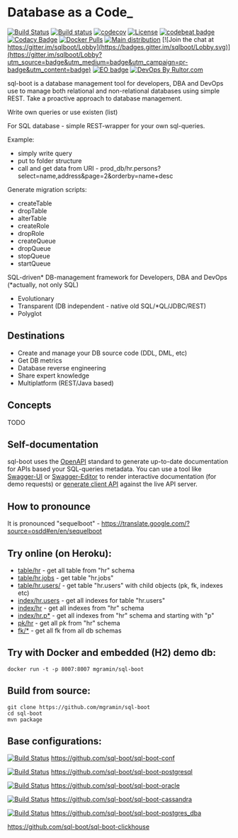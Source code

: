 # Database as a Code_

[![Build Status](https://travis-ci.org/sql-boot/sql-boot.svg?branch=master)](https://travis-ci.org/sql-boot/sql-boot)
[![Build status](https://ci.appveyor.com/api/projects/status/vy096ig84cymr8ir?svg=true)](https://ci.appveyor.com/project/mgramin/sql-boot-hffyc)
[![codecov](https://codecov.io/gh/sql-boot/sql-boot/branch/master/graph/badge.svg)](https://codecov.io/gh/sql-boot/sql-boot)
[![License](https://img.shields.io/badge/license-MIT-green.svg)](https://github.com/sql-boot/sql-boot/blob/master/LICENSE)
[![codebeat badge](https://codebeat.co/badges/5f90d946-b2a2-46fe-8951-99f354b3a8e9)](https://codebeat.co/projects/github-com-mgramin-sql-boot-master)
[![Codacy Badge](https://api.codacy.com/project/badge/Grade/97169221af6f4b73a5974a6a5c82cd60)](https://www.codacy.com/app/mgramin/sql-boot?utm_source=github.com&amp;utm_medium=referral&amp;utm_content=mgramin/sql-boot&amp;utm_campaign=Badge_Grade)
[![Docker Pulls](https://img.shields.io/docker/pulls/mgramin/sql-boot.svg)](https://hub.docker.com/r/mgramin/sql-boot/)
[![Main distribution](https://img.shields.io/badge/zip-download-brightgreen.svg)](https://github.com/sql-boot/sql-boot/releases/latest)
[![Join the chat at https://gitter.im/sqlboot/Lobby](https://badges.gitter.im/sqlboot/Lobby.svg)](https://gitter.im/sqlboot/Lobby?utm_source=badge&utm_medium=badge&utm_campaign=pr-badge&utm_content=badge)
[![EO badge](https://www.elegantobjects.org/badge.svg)](https://www.elegantobjects.org/)
[![DevOps By Rultor.com](http://www.rultor.com/b/sql-boot/sql-boot)](http://www.rultor.com/p/sql-boot/sql-boot)

sql-boot is a database management tool for developers, DBA and DevOps use to manage both relational and non-relational databases using simple REST. Take a proactive approach to database management.

Write own queries or use existen (list)

For SQL database - simple REST-wrapper for your own sql-queries.


Example:
- simply write query
- put to folder structure
- call and get data from URI - prod_db/hr.persons?select=name,address&page=2&orderby=name+desc

Generate migration scripts:
- createTable
- dropTable
- alterTable
- createRole
- dropRole
- createQueue
- dropQueue
- stopQueue
- startQueue

SQL-driven* DB-management framework for Developers, DBA and DevOps (*actually, not only SQL)


- Evolutionary
- Transparent (DB independent - native old SQL/*QL/JDBC/REST)
- Polyglot


Destinations
------------
- Create and manage your DB source code (DDL, DML, etc)
- Get DB metrics
- Database reverse engineering
- Share expert knowledge
- Multiplatform (REST/Java based)

Concepts
--------
TODO

Self-documentation
------------------
sql-boot uses the [OpenAPI](https://github.com/OAI/OpenAPI-Specification) standard to generate up-to-date documentation for APIs based your SQL-queries metadata.
You can use a tool like [Swagger-UI](https://github.com/swagger-api/swagger-ui) or [Swagger-Editor](https://github.com/swagger-api/swagger-editor) to render interactive documentation (for demo requests) or [generate client API](https://github.com/swagger-api/swagger-codegen) against the live API server.

How to pronounce
----------------
It is pronounced "sequelboot" - https://translate.google.com/?source=osdd#en/en/sequelboot


Try online (on Heroku):
-----------------------
- [table/hr](https://sql-boot.herokuapp.com/api/h2/table/hr) - get all table from "hr" schema
- [table/hr.jobs](https://sql-boot.herokuapp.com/api/h2/table/hr.jobs) - get table "hr.jobs"
- [table/hr.users/](https://sql-boot.herokuapp.com/api/h2/table/hr.users/) - get table "hr.users" with child objects (pk, fk, indexes etc)
- [index/hr.users](https://sql-boot.herokuapp.com/api/h2/index/hr.users) - get all indexes for table "hr.users"
- [index/hr](https://sql-boot.herokuapp.com/api/h2/index/hr) - get all indexes from "hr" schema
- [index/hr.p*](https://sql-boot.herokuapp.com/api/h2/index/hr.p*) - get all indexes from "hr" schema and starting with "p"
- [pk/hr](https://sql-boot.herokuapp.com/api/h2/pk/hr) - get all pk from "hr" schema
- [fk/*](https://sql-boot.herokuapp.com/api/h2/fk/*) - get all fk from all db schemas



Try with Docker and embedded (H2) demo db:
------------------------------------------

```
docker run -t -p 8007:8007 mgramin/sql-boot
```

Build from source:
------------------
```
git clone https://github.com/mgramin/sql-boot
cd sql-boot
mvn package
```

Base configurations:
--------------------

[![Build Status](https://travis-ci.org/sql-boot/sql-boot-conf.svg?branch=master)](https://travis-ci.org/sql-boot/sql-boot-conf)
https://github.com/sql-boot/sql-boot-conf

[![Build Status](https://travis-ci.org/sql-boot/sql-boot-postgresql.svg?branch=master)](https://travis-ci.org/sql-boot/sql-boot-postgresql)
https://github.com/sql-boot/sql-boot-postgresql

[![Build Status](https://travis-ci.org/sql-boot/sql-boot-oracle.svg?branch=master)](https://travis-ci.org/sql-boot/sql-boot-oracle)
https://github.com/sql-boot/sql-boot-oracle

[![Build Status](https://travis-ci.org/sql-boot/sql-boot-cassandra.svg?branch=master)](https://travis-ci.org/sql-boot/sql-boot-cassandra)
https://github.com/sql-boot/sql-boot-cassandra

[![Build Status](https://travis-ci.org/sql-boot/sql-boot-postgres_dba.svg?branch=master)](https://travis-ci.org/sql-boot/sql-boot-postgres_dba)
https://github.com/sql-boot/sql-boot-postgres_dba

https://github.com/sql-boot/sql-boot-clickhouse
